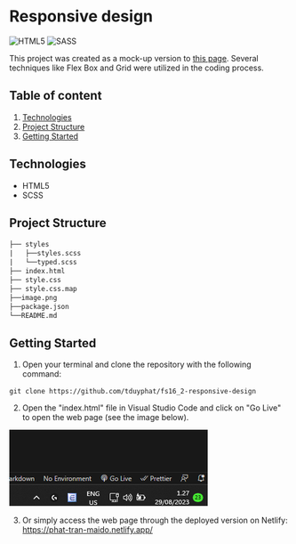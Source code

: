 # Responsive design

![HTML5](https://img.shields.io/badge/html5-%23E34F26.svg?style=for-the-badge&logo=html5&logoColor=white)
![SASS](https://img.shields.io/badge/SASS-hotpink.svg?style=for-the-badge&logo=SASS&logoColor=white)

This project was created as a mock-up version to [this page](https://preview.themeforest.net/item/maido-multipurpose-ghost-blog-theme/full_screen_preview/24837109?_ga=2.259990478.570486835.1654146705-2133876429.1654146705). Several techniques like Flex Box and Grid were utilized in the coding process.

## Table of content

1. [Technologies](#technologies)
2. [Project Structure](#project-structure)
3. [Getting Started](#getting-started)

## Technologies

- HTML5
- SCSS

## Project Structure
````
├── styles
|   ├──styles.scss
|   └──typed.scss
├── index.html
├── style.css
├── style.css.map
├──image.png
├──package.json
└──README.md

````

## Getting Started

1. Open your terminal and clone the repository with the following command: 
```
git clone https://github.com/tduyphat/fs16_2-responsive-design
```

2. Open the "index.html" file in Visual Studio Code and click on "Go Live" to open the web page (see the image below).

![IMG1](image.png)

3. Or simply access the web page through the deployed version on Netlify: https://phat-tran-maido.netlify.app/







